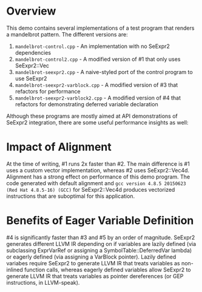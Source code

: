 # Overview
This demo contains several implementations of a test program that renders a mandelbrot pattern. The different versions are:

1. `mandelbrot-control.cpp` - An implementation with no SeExpr2 dependencies
2. `mandelbrot-control2.cpp` - A modified version of #1 that only uses SeExpr2::Vec
3. `mandelbrot-seexpr2.cpp` - A naive-styled port of the control program to use SeExpr2
4. `mandelbrot-seexpr2-varblock.cpp` - A modified version of #3 that refactors for performance
5. `mandelbrot-seexpr2-varblock2.cpp` - A modified version of #4 that refactors for demonstrating deferred variable declaration

Although these programs are mostly aimed at API demonstrations of SeExpr2 integration, there are some useful performance insights as well:

# Impact of Alignment
At the time of writing, #1 runs 2x faster than #2. The main difference is #1 uses a custom vector implementation, whereas #2 uses SeExpr2::Vec4d. Alignment has a strong effect on performance of this demo program. The code generated with default alignment and `gcc version 4.8.5 20150623 (Red Hat 4.8.5-16) (GCC)` for SeExpr2::Vec4d produces vectorized instructions that are suboptimal for this application.

# Benefits of Eager Variable Definition
\#4 is significantly faster than #3 and #5 by an order of magnitude. SeExpr2 generates different LLVM IR depending on if variables are lazily defined (via subclassing ExprVarRef or assigning a SymbolTable::DeferredVar lambda) or eagerly defined (via assigning a VarBlock pointer). Lazily defined variabes require SeExpr2 to generate LLVM IR that treats variables as non-inlined function calls, whereas eagerly defined variables allow SeExpr2 to generate LLVM IR that treats variables as pointer dereferences (or GEP instructions, in LLVM-speak).
